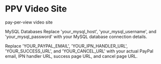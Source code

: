# PPV Video Site
pay-per-view video site

MySQL Databases
Replace 'your_mysql_host', 'your_mysql_username', and 'your_mysql_password' with your MySQL database connection details. 


Replace 'YOUR_PAYPAL_EMAIL', 'YOUR_IPN_HANDLER_URL', 'YOUR_SUCCESS_URL', and 'YOUR_CANCEL_URL' with your actual PayPal email, IPN handler URL, success page URL, and cancel page URL.
